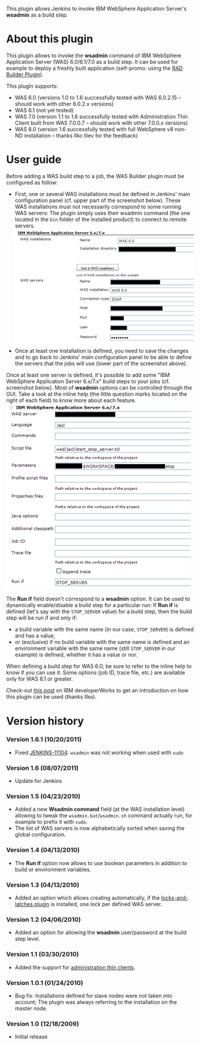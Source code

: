 This plugin allows Jenkins to invoke IBM WebSphere Application Server's
**wsadmin** as a build step.

# About this plugin

This plugin allows to invoke the **wsadmin** command of IBM WebSphere
Application Server (WAS) 6.0/6.1/7.0 as a build step. It can be used for
example to deploy a freshly built application (self-promo: using the
[RAD Builder
Plugin](http://localhost:8085/display/JENKINS/RAD+Builder+Plugin)).

This plugin supports:

-   WAS 6.0 (versions 1.0 to 1.6 successfully tested with WAS 6.0.2.15 –
    should work with other 6.0.2.x versions)
-   WAS 6.1 (not yet tested)
-   WAS 7.0 (version 1.1 to 1.6 successfully tested with Administration
    Thin Client built from WAS 7.0.0.7 – should work with other 7.0.0.x
    versions)
-   WAS 8.0 (version 1.6 successfully tested with full WebSphere v8
    non-ND installation – thanks Ilko Iliev for the feedback)

# User guide

Before adding a WAS build step to a job, the WAS Builder plugin must be
configured as follow:

-   First, one or several WAS installations must be defined in Jenkins'
    main configuration panel (cf. upper part of the screenshot below).
    These WAS installations must not necessarily correspond to some
    running WAS servers: The plugin simply uses their wsadmin command
    (the one located in the `bin` folder of the installed product) to
    connect to remote servers.  
    ![](docs/images/was-builder-config-01.png)
-   Once at least one installation is defined, you need to save the
    changes and to go back to Jenkins' main configuration panel to be
    able to define the servers that the jobs will use (lower part of the
    screenshot above).

Once at least one server is defined, it's possible to add some "IBM
WebSphere Application Server 6.x/7.x" build steps to your jobs (cf.
screenshot below). Most of **wsadmin** options can be controlled through
the GUI. Take a look at the inline help (the little question marks
located on the right of each field) to know more about each feature.  
![](docs/images/was-builder-config-03.png)

The **Run if** field doesn't correspond to a **wsadmin** option. It can
be used to dynamically enable/disable a build step for a particular run:
If **Run if** is defined (let's say with the `STOP_SERVER` value) for a
build step, then the build step will be run if and only if:

-   a build variable with the same name (in our case, `STOP_SERVER`) is
    defined and has a value,
-   or (exclusive) if no build variable with the same name is defined
    and an environment variable with the same name (still `STOP_SERVER`
    in our example) is defined, whether it has a value or nor.

When defining a build step for WAS 6.0, be sure to refer to the inline
help to know if you can use it: Some options (job ID, trace file, etc.)
are available only for WAS 6.1 or greater.

Check-out [this
post](https://www.ibm.com/developerworks/mydeveloperworks/groups/service/forum/topicThread?topicUuid=56eb2ce6-5a76-48b2-ae96-9ee730c3548b)
on IBM developerWorks to get an introduction on how this plugin can be
used (thanks Ilko).

# Version history

### Version 1.6.1 (10/20/2011)

-   Fixed
    [JENKINS-11104](https://issues.jenkins-ci.org/browse/JENKINS-11104):
    `wsadmin` was not working when used with `sudo`

### Version 1.6 (08/07/2011)

-   Update for Jenkins

### Version 1.5 (04/23/2010)

-   Added a new **Wsadmin command** field (at the WAS installation
    level) allowing to tweak the `wsadmin.bat`/`wsadmin.sh` command
    actually run, for example to prefix it with `sudo`.
-   The list of WAS servers is now alphabetically sorted when saving the
    global configuration.

### Version 1.4 (04/13/2010)

-   The **Run if** option now allows to use boolean parameters in
    addition to build or environment variables.

### Version 1.3 (04/13/2010)

-   Added an option which allows creating automatically, if the
    [locks-and-latches
    plugin](http://localhost:8085/display/JENKINS/Locks+and+Latches+plugin)
    is installed, one lock per defined WAS server.

### Version 1.2 (04/06/2010)

-   Added an option for allowing the **wsadmin** user/password at the
    build step level.

### Version 1.1 (03/30/2010)

-   Added the support for [administration thin
    clients](http://publib.boulder.ibm.com/infocenter/wasinfo/v7r0/topic/com.ibm.websphere.nd.multiplatform.doc/info/ae/ae/txml_adminclient.html).

### Version 1.0.1 (01/24/2010)

-   Bug fix: Installations defined for slave nodes were not taken into
    account; The plugin was always referring to the installation on the
    master node.

### Version 1.0 (12/18/2009)

-   Initial release
